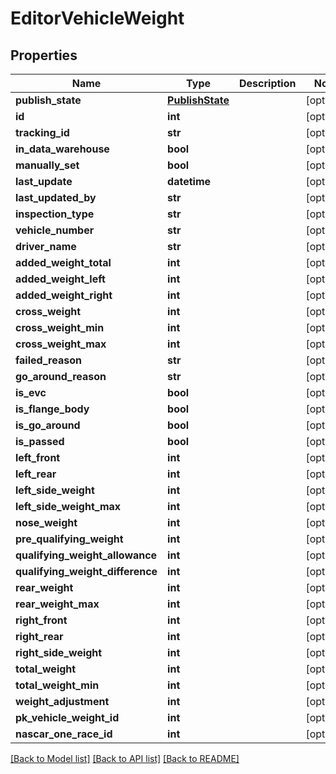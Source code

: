 # EditorVehicleWeight

## Properties
Name | Type | Description | Notes
------------ | ------------- | ------------- | -------------
**publish_state** | [**PublishState**](PublishState.md) |  | [optional] 
**id** | **int** |  | [optional] 
**tracking_id** | **str** |  | [optional] 
**in_data_warehouse** | **bool** |  | [optional] 
**manually_set** | **bool** |  | [optional] 
**last_update** | **datetime** |  | [optional] 
**last_updated_by** | **str** |  | [optional] 
**inspection_type** | **str** |  | [optional] 
**vehicle_number** | **str** |  | [optional] 
**driver_name** | **str** |  | [optional] 
**added_weight_total** | **int** |  | [optional] 
**added_weight_left** | **int** |  | [optional] 
**added_weight_right** | **int** |  | [optional] 
**cross_weight** | **int** |  | [optional] 
**cross_weight_min** | **int** |  | [optional] 
**cross_weight_max** | **int** |  | [optional] 
**failed_reason** | **str** |  | [optional] 
**go_around_reason** | **str** |  | [optional] 
**is_evc** | **bool** |  | [optional] 
**is_flange_body** | **bool** |  | [optional] 
**is_go_around** | **bool** |  | [optional] 
**is_passed** | **bool** |  | [optional] 
**left_front** | **int** |  | [optional] 
**left_rear** | **int** |  | [optional] 
**left_side_weight** | **int** |  | [optional] 
**left_side_weight_max** | **int** |  | [optional] 
**nose_weight** | **int** |  | [optional] 
**pre_qualifying_weight** | **int** |  | [optional] 
**qualifying_weight_allowance** | **int** |  | [optional] 
**qualifying_weight_difference** | **int** |  | [optional] 
**rear_weight** | **int** |  | [optional] 
**rear_weight_max** | **int** |  | [optional] 
**right_front** | **int** |  | [optional] 
**right_rear** | **int** |  | [optional] 
**right_side_weight** | **int** |  | [optional] 
**total_weight** | **int** |  | [optional] 
**total_weight_min** | **int** |  | [optional] 
**weight_adjustment** | **int** |  | [optional] 
**pk_vehicle_weight_id** | **int** |  | [optional] 
**nascar_one_race_id** | **int** |  | [optional] 

[[Back to Model list]](../README.md#documentation-for-models) [[Back to API list]](../README.md#documentation-for-api-endpoints) [[Back to README]](../README.md)


